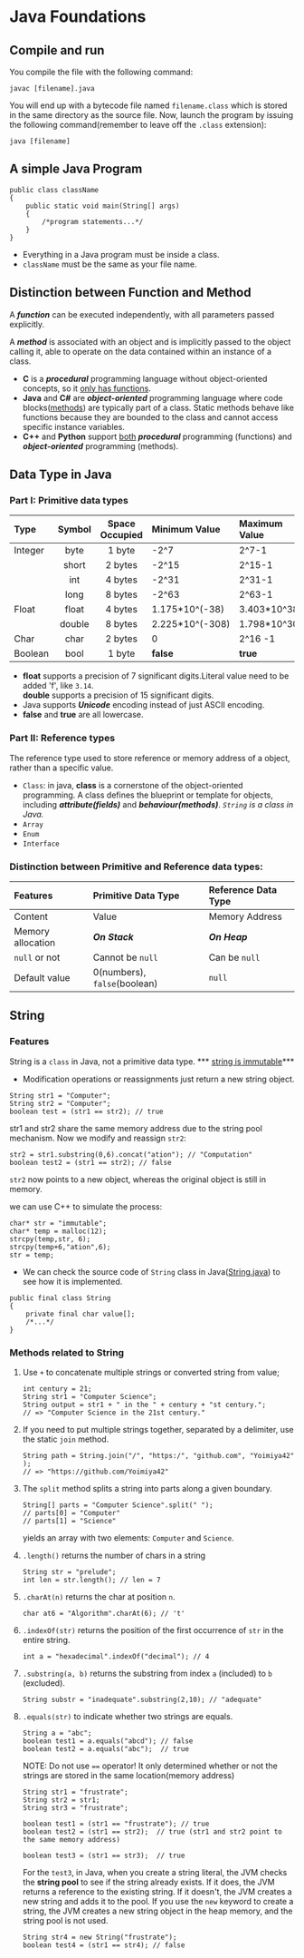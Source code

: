 # Java Foundations

## Compile and run

You compile the file with the following command:
```
javac [filename].java
```
You will end up with a bytecode file named `filename.class` which is stored in the same directory as the source file.
Now, launch the program by issuing the following command(remember to leave off the `.class` extension):
```
java [filename]
```

## A simple Java Program
```
public class className
{
    public static void main(String[] args)
    {
        /*program statements...*/
    }
}
```

- Everything in a Java program must be inside a class.  
- `className` must be the same as your file name.


## Distinction between Function and Method

A ***function*** can be executed independently, with all parameters passed explicitly.

A ***method*** is associated with an object and is implicitly passed to the object calling it, able to operate on the data contained within an instance of a class.

- **C** is a ***procedural*** programming language without object-oriented concepts, so it <ins>only has functions</ins>.
- **Java** and **C#** are ***object-oriented*** programming language where code blocks(<ins>methods</ins>) are typically part of a class. Static methods behave like functions because they are bounded to the class and cannot access specific instance variables.
- **C++** and **Python** support <ins>both</ins> ***procedural*** programming (functions) and ***object-oriented*** programming (methods).


## Data Type in Java

### Part I: Primitive data types

| Type | Symbol | Space Occupied | Minimum Value | Maximum Value | Default Value|
|:-----|:------:|:--------------:|:--------------|:--------------|:------------:|
|Integer|byte| 1 byte| -2^7| 2^7-1|0|
|       |short|	2 bytes| -2^15 | 2^15-1| 0|	
|       | int|	4 bytes	| -2^31 |2^31-1| 0|
|       |long| 8 bytes | -2^63 | 2^63-1| 0L|
|Float| float| 4 bytes| 1.175*10^(-38) | 3.403*10^38|0.0f|
|     |double| 8 bytes| 2.225*10^(-308)|1.798*10^308|0.0|
|Char | char | 2 bytes| 0| 2^16 -1|0|
|Boolean|bool| 1 byte | **false** | **true**|_false_| 

- **float** supports a precision of 7 significant digits.Literal value need to be added 'f', like `3.14`.  
  **double** supports a precision of 15 significant digits.
- Java supports ***Unicode*** encoding instead of just ASCII encoding.
- **false** and **true** are all lowercase.

### Part II: Reference types
The reference type used to store reference or memory address of a object, rather than a specific value.

- `Class`: in java, **class** is a cornerstone of the object-oriented programming. A class defines the blueprint or template for objects, including ***attribute(fields)*** and ***behaviour(methods)***.
  *`String` is a class in Java.*
- `Array`
- `Enum`
- `Interface`

### Distinction between Primitive and Reference data types:

|Features| Primitive Data Type| Reference Data Type|
|:-------|:-------------------|:-------------------|
|Content | Value | Memory Address|
|Memory allocation| ***On Stack***| ***On Heap***|
|`null` or not| Cannot be `null` | Can be `null`|
|Default value| 0(numbers), `false`(boolean)| `null`|



## String
### Features
String is a `class` in Java, not a primitive data type. 
*** <ins>string is immutable</ins>***
- Modification operations or reassignments just return a new string object.
```
String str1 = "Computer";
String str2 = "Computer";
boolean test = (str1 == str2); // true
```    
str1 and str2 share the same memory address due to the string pool mechanism.
Now we modify and reassign `str2`:
```
str2 = str1.substring(0,6).concat("ation"); // "Computation"
boolean test2 = (str1 == str2); // false
```
`str2` now points to a new object, whereas the original object is still in memory.

we can use C++ to simulate the process:
```
char* str = "immutable";
char* temp = malloc(12);
strcpy(temp,str, 6);
strcpy(temp+6,"ation",6);
str = temp;
```
- We can check the source code of `String` class in Java([String.java](https://github.com/openjdk/jdk/blob/master/src/java.base/share/classes/java/lang/String.java)) to see how it is implemented.
```
public final class String
{
    private final char value[];
    /*...*/
}
```



### Methods related to String
1. Use `+` to concatenate multiple strings or converted string from value;
   ```
   int century = 21;
   String str1 = "Computer Science";
   String output = str1 + " in the " + century + "st century.";
   // => "Computer Science in the 21st century."
   ```
2. If you need to put multiple strings together, separated by a delimiter, use the static `join` method.
   ```
   String path = String.join("/", "https:/", "github.com", "Yoimiya42" );
   // => "https://github.com/Yoimiya42"
   ```
3. The `split` method splits a string into parts along a given boundary.
   ```
   String[] parts = "Computer Science".split(" ");
   // parts[0] = "Computer"
   // parts[1] = "Science"
   ```
   yields an array with two elements: `Computer` and `Science`.

4. `.length()` returns the number of chars in a string
   ```
   String str = "prelude";
   int len = str.length(); // len = 7
   ```
5. `.charAt(n)` returns the char at position `n`.
   ```
   char at6 = "Algorithm".charAt(6); // 't'
   ```
6. `.indexOf(str)` returns the position of the first occurrence of `str` in the entire string.
   ```
   int a = "hexadecimal".indexOf("decimal"); // 4
   ```
7. `.substring(a, b)` returns the substring from index `a` (included) to `b` (excluded).
   ```
   String substr = "inadequate".substring(2,10); // "adequate"
   ```
8. `.equals(str)` to indicate whether two strings are equals.
   ```
   String a = "abc";
   boolean test1 = a.equals("abcd"); // false
   boolean test2 = a.equals("abc");  // true
   ```
   NOTE: Do not use `==` operator! It only determined whether or not the strings are stored in the same location(memory address)
   ```
   String str1 = "frustrate";
   String str2 = str1;
   String str3 = "frustrate";

   boolean test1 = (str1 == "frustrate"); // true 
   boolean test2 = (str1 == str2);  // true (str1 and str2 point to the same memory address)

   boolean test3 = (str1 == str3);  // true 
   ```
   For the `test3`, in Java, when you create a string literal, the JVM checks the **string pool** to see if the string already exists. If it does, the JVM returns a reference to the existing string. If it doesn't, the JVM creates a new string and adds it to the pool.
   If you use the `new` keyword to create a string, the JVM creates a new string object in the heap memory, and the string pool is not used.
   ```
   String str4 = new String("frustrate");
   boolean test4 = (str1 == str4); // false
   ```